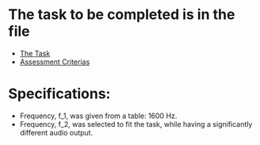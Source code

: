 # The task to be completed is in the file
- [The Task](Problemstilling.pdf)
- [Assessment Criterias
](Vurderingskriterier)

# Specifications:
- Frequency, f_1, was given from a table: 1600 Hz.
- Frequency, f_2, was selected to fit the task, while having a significantly different audio output. 
